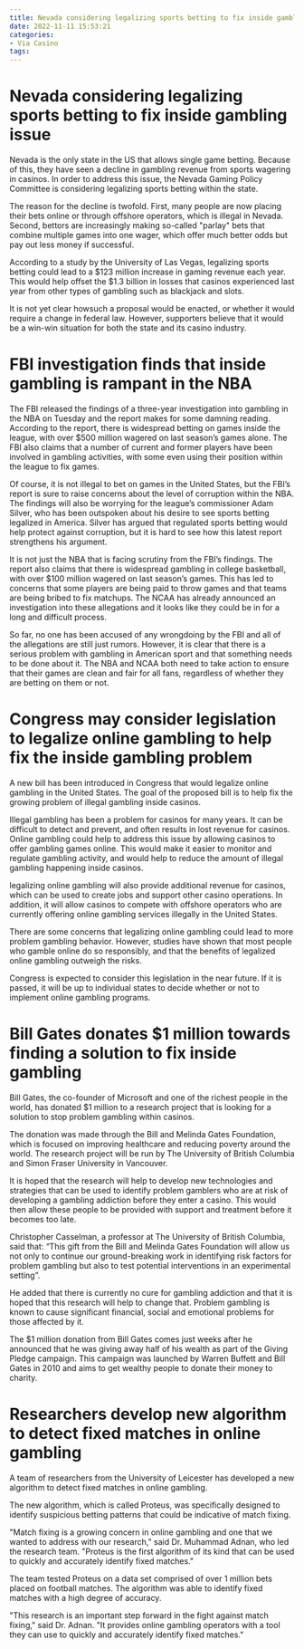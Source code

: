 ```yaml
---
title: Nevada considering legalizing sports betting to fix inside gambling issue
date: 2022-11-11 15:53:21
categories:
- Via Casino
tags:
---
```



#  Nevada considering legalizing sports betting to fix inside gambling issue

Nevada is the only state in the US that allows single game betting. Because of this, they have seen a decline in gambling revenue from sports wagering in casinos. In order to address this issue, the Nevada Gaming Policy Committee is considering legalizing sports betting within the state.

The reason for the decline is twofold. First, many people are now placing their bets online or through offshore operators, which is illegal in Nevada. Second, bettors are increasingly making so-called "parlay" bets that combine multiple games into one wager, which offer much better odds but pay out less money if successful.

According to a study by the University of Las Vegas, legalizing sports betting could lead to a $123 million increase in gaming revenue each year. This would help offset the $1.3 billion in losses that casinos experienced last year from other types of gambling such as blackjack and slots.

It is not yet clear howsuch a proposal would be enacted, or whether it would require a change in federal law. However, supporters believe that it would be a win-win situation for both the state and its casino industry.

#  FBI investigation finds that inside gambling is rampant in the NBA

The FBI released the findings of a three-year investigation into gambling in the NBA on Tuesday and the report makes for some damning reading. According to the report, there is widespread betting on games inside the league, with over $500 million wagered on last season’s games alone. The FBI also claims that a number of current and former players have been involved in gambling activities, with some even using their position within the league to fix games.

Of course, it is not illegal to bet on games in the United States, but the FBI’s report is sure to raise concerns about the level of corruption within the NBA. The findings will also be worrying for the league’s commissioner Adam Silver, who has been outspoken about his desire to see sports betting legalized in America. Silver has argued that regulated sports betting would help protect against corruption, but it is hard to see how this latest report strengthens his argument.

It is not just the NBA that is facing scrutiny from the FBI’s findings. The report also claims that there is widespread gambling in college basketball, with over $100 million wagered on last season’s games. This has led to concerns that some players are being paid to throw games and that teams are being bribed to fix matchups. The NCAA has already announced an investigation into these allegations and it looks like they could be in for a long and difficult process.

So far, no one has been accused of any wrongdoing by the FBI and all of the allegations are still just rumors. However, it is clear that there is a serious problem with gambling in American sport and that something needs to be done about it. The NBA and NCAA both need to take action to ensure that their games are clean and fair for all fans, regardless of whether they are betting on them or not.

#  Congress may consider legislation to legalize online gambling to help fix the inside gambling problem

A new bill has been introduced in Congress that would legalize online gambling in the United States. The goal of the proposed bill is to help fix the growing problem of illegal gambling inside casinos.

Illegal gambling has been a problem for casinos for many years. It can be difficult to detect and prevent, and often results in lost revenue for casinos. Online gambling could help to address this issue by allowing casinos to offer gambling games online. This would make it easier to monitor and regulate gambling activity, and would help to reduce the amount of illegal gambling happening inside casinos.

 legalizing online gambling will also provide additional revenue for casinos, which can be used to create jobs and support other casino operations. In addition, it will allow casinos to compete with offshore operators who are currently offering online gambling services illegally in the United States.

There are some concerns that legalizing online gambling could lead to more problem gambling behavior. However, studies have shown that most people who gamble online do so responsibly, and that the benefits of legalized online gambling outweigh the risks.

Congress is expected to consider this legislation in the near future. If it is passed, it will be up to individual states to decide whether or not to implement online gambling programs.

#  Bill Gates donates $1 million towards finding a solution to fix inside gambling

Bill Gates, the co-founder of Microsoft and one of the richest people in the world, has donated $1 million to a research project that is looking for a solution to stop problem gambling within casinos.

The donation was made through the Bill and Melinda Gates Foundation, which is focused on improving healthcare and reducing poverty around the world. The research project will be run by The University of British Columbia and Simon Fraser University in Vancouver.

It is hoped that the research will help to develop new technologies and strategies that can be used to identify problem gamblers who are at risk of developing a gambling addiction before they enter a casino. This would then allow these people to be provided with support and treatment before it becomes too late.

Christopher Casselman, a professor at The University of British Columbia, said that: “This gift from the Bill and Melinda Gates Foundation will allow us not only to continue our ground-breaking work in identifying risk factors for problem gambling but also to test potential interventions in an experimental setting”.

He added that there is currently no cure for gambling addiction and that it is hoped that this research will help to change that. Problem gambling is known to cause significant financial, social and emotional problems for those affected by it.

The $1 million donation from Bill Gates comes just weeks after he announced that he was giving away half of his wealth as part of the Giving Pledge campaign. This campaign was launched by Warren Buffett and Bill Gates in 2010 and aims to get wealthy people to donate their money to charity.

#  Researchers develop new algorithm to detect fixed matches in online gambling

A team of researchers from the University of Leicester has developed a new algorithm to detect fixed matches in online gambling.

The new algorithm, which is called Proteus, was specifically designed to identify suspicious betting patterns that could be indicative of match fixing.

"Match fixing is a growing concern in online gambling and one that we wanted to address with our research," said Dr. Muhammad Adnan, who led the research team. "Proteus is the first algorithm of its kind that can be used to quickly and accurately identify fixed matches."

The team tested Proteus on a data set comprised of over 1 million bets placed on football matches. The algorithm was able to identify fixed matches with a high degree of accuracy.

"This research is an important step forward in the fight against match fixing," said Dr. Adnan. "It provides online gambling operators with a tool they can use to quickly and accurately identify fixed matches."